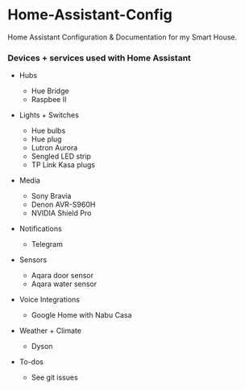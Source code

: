# Home-Assistant-Config
Home Assistant Configuration &amp; Documentation for my Smart House.

### Devices + services used with Home Assistant
 * Hubs
   * Hue Bridge
   * Raspbee II
  
 * Lights + Switches
   * Hue bulbs
   * Hue plug
   * Lutron Aurora
   * Sengled LED strip
   * TP Link Kasa plugs
  
 * Media
   * Sony Bravia
   * Denon AVR-S960H
   * NVIDIA Shield Pro
  
 * Notifications
   * Telegram

 * Sensors
   * Aqara door sensor
   * Aqara water sensor

 * Voice Integrations
   * Google Home with Nabu Casa
  
 * Weather + Climate
   * Dyson
   
 * To-dos
   * See git issues
